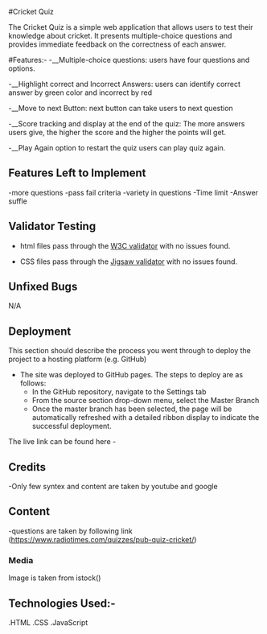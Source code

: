 
#Cricket Quiz

The Cricket Quiz is a simple web application that allows users to test their knowledge about cricket. It presents multiple-choice questions and provides immediate feedback on the correctness of each answer. 

#Features:-
-__Multiple-choice questions: users have four questions and options.

-__Highlight correct and Incorrect Answers:
users can identify correct answer by green color and incorrect by red


-__Move to next Button:
next button can take users to next question


-__Score tracking and display at the end of the quiz:
The more answers users give, the higher the score and the higher the points will get.


-__Play Again option to restart the quiz
users can play quiz again.


## Features Left to Implement
-more questions
-pass fail criteria
-variety in questions
-Time limit
-Answer suffle 

## Validator Testing 

- html files pass through the [W3C validator](https://validator.w3.org/) with no issues found.

- CSS files pass through the [Jigsaw validator](https://jigsaw.w3.org/css-validator/) with no issues found.

## Unfixed Bugs
N/A

## Deployment

This section should describe the process you went through to deploy the project to a hosting platform 
(e.g. GitHub) 

- The site was deployed to GitHub pages. The steps to deploy are as follows: 
  - In the GitHub repository, navigate to the Settings tab 
  - From the source section drop-down menu, select the Master Branch
  - Once the master branch has been selected, the page will be automatically refreshed with a detailed ribbon display to indicate the successful deployment. 

The live link can be found here - 

## Credits 
   -Only few syntex and content are taken by youtube and google 

## Content
  -questions are taken by following link (<https://www.radiotimes.com/quizzes/pub-quiz-cricket/>)

### Media
Image is taken from istock()


## Technologies Used:-
.HTML
.CSS
.JavaScript
